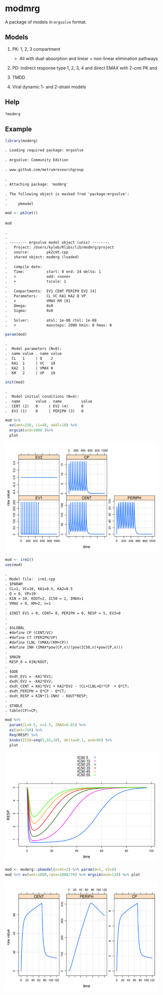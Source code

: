 modmrg
======

A package of models in `mrgsolve` format.

Models
------

1.  PK: 1, 2, 3 compartment
    -   All with dual-absorption and linear + non-linear elimination pathways

2.  PD: Indirect response type 1, 2, 3, 4 and direct EMAX with 2-cmt PK and
3.  TMDD
4.  Viral dynamic 1- and 2-strain models

Help
----

``` r
?modmrg
```

Example
-------

``` r
library(modmrg)
```

    . Loading required package: mrgsolve

    . mrgsolve: Community Edition

    . www.github.com/metrumresearchgroup

    . 
    . Attaching package: 'modmrg'

    . The following object is masked from 'package:mrgsolve':
    . 
    .     pkmodel

``` r
mod <- pk2cmt()

mod
```

    . 
    . 
    . -------- mrgsolve model object (unix) --------
    .   Project: /Users/kyleb/Rlibs/lib/modmrg/project
    .   source:        pk2cmt.cpp
    .   shared object: modmrg (loaded)
    . 
    .   compile date:  
    .   Time:          start: 0 end: 24 delta: 1
    .   >              add: <none>
    .   >              tscale: 1
    . 
    .   Compartments:  EV1 CENT PERIPH EV2 [4]
    .   Parameters:    CL VC KA1 KA2 Q VP
    .   >              VMAX KM [8]
    .   Omega:         0x0 
    .   Sigma:         0x0 
    . 
    .   Solver:        atol: 1e-08 rtol: 1e-08
    .   >              maxsteps: 2000 hmin: 0 hmax: 0

``` r
param(mod)
```

    . 
    .  Model parameters (N=8):
    .  name value . name value
    .  CL   1     | Q    2    
    .  KA1  1     | VC   10   
    .  KA2  1     | VMAX 0    
    .  KM   2     | VP   10

``` r
init(mod)
```

    . 
    .  Model initial conditions (N=4):
    .  name       value . name         value
    .  CENT (2)   0     | EV2 (4)      0    
    .  EV1 (1)    0     | PERIPH (3)   0

``` r
mod %>%
  ev(amt=250, ii=48, addl=10) %>% 
  mrgsim(end=1000 )%>% 
  plot
```

![](img/README-unnamed-chunk-3-1.png)<!-- -->

``` r
mod <- irm1()
see(mod)
```

    . 
    . Model file:  irm1.cpp 
    . $PARAM
    . CL=1, VC=10, KA1=0.5, KA2=0.5
    . Q = 0, VP=10
    . KIN = 10, KOUT=2, IC50 = 2, IMAX=1
    . VMAX = 0, KM=2, n=1
    . 
    . $INIT EV1 = 0, CENT= 0, PERIPH = 0, RESP = 5, EV2=0
    . 
    . 
    . $GLOBAL
    . #define CP (CENT/VC)
    . #define CT (PERIPH/VP)
    . #define CLNL (VMAX/(KM+CP))
    . #define INH (IMAX*pow(CP,n)/(pow(IC50,n)+pow(CP,n)))
    . 
    . $MAIN
    . RESP_0 = KIN/KOUT;
    . 
    . $ODE
    . dxdt_EV1 = -KA1*EV1;
    . dxdt_EV2 = -KA2*EV2;
    . dxdt_CENT = KA1*EV1 + KA2*EV2 - (CL+CLNL+Q)*CP  + Q*CT;
    . dxdt_PERIPH = Q*CP - Q*CT;
    . dxdt_RESP = KIN*(1-INH) - KOUT*RESP;
    . 
    . $TABLE
    . table(CP)=CP;

``` r
mod %>% 
  param(CL=0.5, n=2.5, IMAX=0.85) %>%
  ev(amt=750) %>% 
  Req(RESP) %>% 
  knobs(IC50=seq(5,55,10), delta=0.1, end=96) %>%
  plot
```

![](img/README-unnamed-chunk-4-1.png)<!-- -->

``` r
mod <- modmrg::pkmodel(ncmt=2) %>% param(Q=1, V2=8)
mod %>% ev(amt=1000,rate=1000/70) %>% mrgsim(end=120) %>% plot
```

![](img/README-unnamed-chunk-5-1.png)<!-- -->
